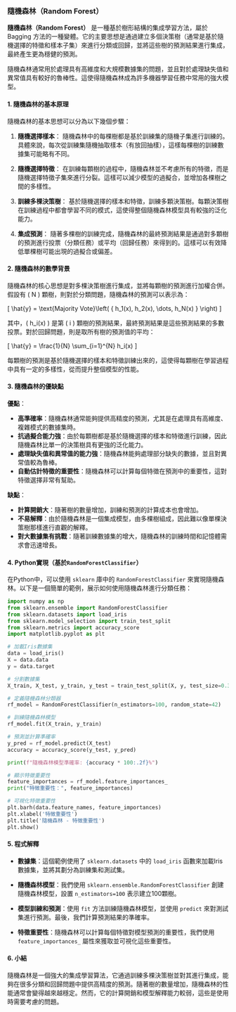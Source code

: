 ### 隨機森林（Random Forest）

**隨機森林（Random Forest）** 是一種基於樹形結構的集成學習方法，屬於 Bagging 方法的一種變體。它的主要思想是通過建立多個決策樹（通常是基於隨機選擇的特徵和樣本子集）來進行分類或回歸，並將這些樹的預測結果進行集成，最終產生更為穩健的預測。

隨機森林通常用於處理具有高維度和大規模數據集的問題，並且對於處理缺失值和異常值具有較好的魯棒性。這使得隨機森林成為許多機器學習任務中常用的強大模型。

#### 1. 隨機森林的基本原理

隨機森林的基本思想可以分為以下幾個步驟：

1. **隨機選擇樣本**：
   隨機森林中的每棵樹都是基於訓練集的隨機子集進行訓練的。具體來說，每次從訓練集隨機抽取樣本（有放回抽樣），這樣每棵樹的訓練數據集可能略有不同。

2. **隨機選擇特徵**：
   在訓練每顆樹的過程中，隨機森林並不考慮所有的特徵，而是隨機選擇特徵子集來進行分裂。這樣可以減少模型的過擬合，並增加各棵樹之間的多樣性。

3. **訓練多棵決策樹**：
   基於隨機選擇的樣本和特徵，訓練多顆決策樹。每顆決策樹在訓練過程中都會學習不同的模式，這使得整個隨機森林模型具有較強的泛化能力。

4. **集成預測**：
   隨著多棵樹的訓練完成，隨機森林的最終預測結果是通過對多顆樹的預測進行投票（分類任務）或平均（回歸任務）來得到的。這樣可以有效降低單棵樹可能出現的過擬合或偏差。

#### 2. 隨機森林的數學背景

隨機森林的核心思想是對多棵決策樹進行集成，並將每顆樹的預測進行加權合併。假設有 \( N \) 顆樹，則對於分類問題，隨機森林的預測可以表示為：

\[
\hat{y} = \text{Majority Vote}\left( \{ h_1(x), h_2(x), \dots, h_N(x) \} \right)
\]

其中，\( h_i(x) \) 是第 \( i \) 顆樹的預測結果，最終預測結果是這些預測結果的多數投票。對於回歸問題，則是取所有樹的預測值的平均：

\[
\hat{y} = \frac{1}{N} \sum_{i=1}^{N} h_i(x)
\]

每顆樹的預測是基於隨機選擇的樣本和特徵訓練出來的，這使得每顆樹在學習過程中具有一定的多樣性，從而提升整個模型的性能。

#### 3. 隨機森林的優缺點

**優點**：
- **高準確率**：隨機森林通常能夠提供高精度的預測，尤其是在處理具有高維度、複雜模式的數據集時。
- **抗過擬合能力強**：由於每顆樹都是基於隨機選擇的樣本和特徵進行訓練，因此隨機森林比單一的決策樹具有更強的泛化能力。
- **處理缺失值和異常值的能力強**：隨機森林能夠處理部分缺失的數據，並且對異常值較為魯棒。
- **自動估計特徵的重要性**：隨機森林可以計算每個特徵在預測中的重要性，這對特徵選擇非常有幫助。

**缺點**：
- **計算開銷大**：隨著樹的數量增加，訓練和預測的計算成本也會增加。
- **不易解釋**：由於隨機森林是一個集成模型，由多棵樹組成，因此難以像單棵決策樹那樣進行直觀的解釋。
- **對大數據集有挑戰**：隨著訓練數據集的增大，隨機森林的訓練時間和記憶體需求會迅速增長。

#### 4. Python實現（基於`RandomForestClassifier`）

在Python中，可以使用 `sklearn` 庫中的 `RandomForestClassifier` 來實現隨機森林。以下是一個簡單的範例，展示如何使用隨機森林進行分類任務：

```python
import numpy as np
from sklearn.ensemble import RandomForestClassifier
from sklearn.datasets import load_iris
from sklearn.model_selection import train_test_split
from sklearn.metrics import accuracy_score
import matplotlib.pyplot as plt

# 加載Iris數據集
data = load_iris()
X = data.data
y = data.target

# 分割數據集
X_train, X_test, y_train, y_test = train_test_split(X, y, test_size=0.3, random_state=42)

# 定義隨機森林分類器
rf_model = RandomForestClassifier(n_estimators=100, random_state=42)

# 訓練隨機森林模型
rf_model.fit(X_train, y_train)

# 預測並計算準確率
y_pred = rf_model.predict(X_test)
accuracy = accuracy_score(y_test, y_pred)

print(f"隨機森林模型準確率: {accuracy * 100:.2f}%")

# 顯示特徵重要性
feature_importances = rf_model.feature_importances_
print("特徵重要性：", feature_importances)

# 可視化特徵重要性
plt.barh(data.feature_names, feature_importances)
plt.xlabel('特徵重要性')
plt.title('隨機森林 - 特徵重要性')
plt.show()
```

#### 5. 程式解釋

- **數據集**：這個範例使用了 `sklearn.datasets` 中的 `load_iris` 函數來加載Iris數據集，並將其劃分為訓練集和測試集。
  
- **隨機森林模型**：我們使用 `sklearn.ensemble.RandomForestClassifier` 創建隨機森林模型，設置 `n_estimators=100` 表示建立100顆樹。

- **模型訓練和預測**：使用 `fit` 方法訓練隨機森林模型，並使用 `predict` 來對測試集進行預測。最後，我們計算預測結果的準確率。

- **特徵重要性**：隨機森林可以計算每個特徵對模型預測的重要性，我們使用 `feature_importances_` 屬性來獲取並可視化這些重要性。

#### 6. 小結

隨機森林是一個強大的集成學習算法，它通過訓練多棵決策樹並對其進行集成，能夠在很多分類和回歸問題中提供高精度的預測。隨著樹的數量增加，隨機森林的性能通常會變得越來越穩定。然而，它的計算開銷和模型解釋能力較弱，這些是使用時需要考慮的問題。